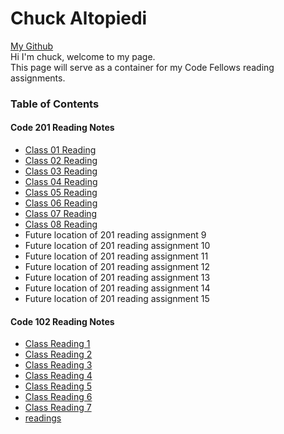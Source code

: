 # Chuck Altopiedi 
[My Github](https://github.com/ChuckAlto)  
Hi I'm chuck, welcome to my page.  
This page will serve as a container for my Code Fellows reading assignments.  

### Table of Contents
#### Code 201 Reading Notes
* [Class 01 Reading](class-01.md)
* [Class 02 Reading](class-02.md)
* [Class 03 Reading](class-03.md)
* [Class 04 Reading](class-04.md)
* [Class 05 Reading](class-05.md)
* [Class 06 Reading](class-06.md)
* [Class 07 Reading](class-07.md)
* [Class 08 Reading](class-08.md)
* Future location of 201 reading assignment 9
* Future location of 201 reading assignment 10
* Future location of 201 reading assignment 11
* Future location of 201 reading assignment 12
* Future location of 201 reading assignment 13
* Future location of 201 reading assignment 14
* Future location of 201 reading assignment 15

#### Code 102 Reading Notes
* [Class Reading 1](class1reading.md)  
* [Class Reading 2](class2reading.md)  
* [Class Reading 3](class3reading.md)  
* [Class Reading 4](class4reading.md)  
* [Class Reading 5](class5reading.md) 
* [Class Reading 6](class6reading.md) 
* [Class Reading 7](class7reading.md)
* [readings](readings.md) 
